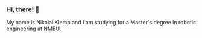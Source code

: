 ### Hi, there! 👋

My name is Nikolai Klemp and I am studying for a Master's degree in robotic engineering at NMBU.



